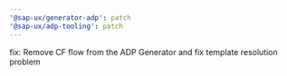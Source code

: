 ```yaml
---
'@sap-ux/generator-adp': patch
'@sap-ux/adp-tooling': patch
---
```


fix: Remove CF flow from the ADP Generator and fix template resolution problem

